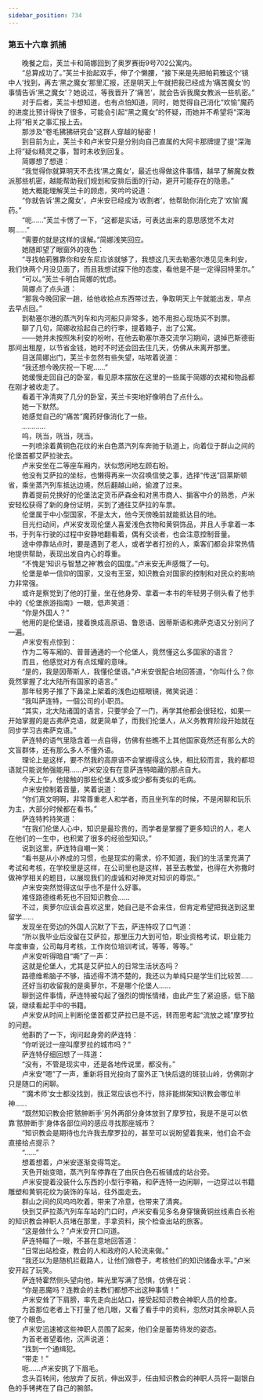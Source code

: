 ```yaml
---
sidebar_position: 734
---
```

### 第五十六章 抓捕  


　　晚餐之后，芙兰卡和简娜回到了奥罗赛街9号702公寓内。  
　　“总算成功了。”芙兰卡抬起双手，伸了个懒腰，“接下来是先把帕莉雅这个‘镜中人’找到，再去‘黑之魔女’那里汇报，还是明天上午就把我已经成为‘痛苦魔女’的事情告诉‘黑之魔女’？她说过，等我晋升了‘痛苦’，就会告诉我魔女教派一些机密。”  
　　对于后者，芙兰卡想知道，也有点怕知道，同时，她觉得自己消化“欢愉”魔药的进度比预计得快了很多，可能会引起“黑之魔女”的怀疑，而她并不希望将“深海上将”相关之事汇报上去。  
　　那涉及“卷毛狒狒研究会”这群人穿越的秘密！  
　　到目前为止，芙兰卡和卢米安只是分别向自己直属的大阿卡那牌提了提“深海上将”疑似精灵之事，暂时未收到回复。  
　　简娜想了想道：  
　　“我觉得你就算明天不去找‘黑之魔女’，最近也得做这件事情，越早了解魔女教派那些机密，越能帮助我们规划和安排后面的行动，避开可能存在的隐患。”  
　　她大概能理解芙兰卡的顾虑，笑吟吟说道：  
　　“你就告诉‘黑之魔女’，卢米安已经成为‘收割者’，他帮助你消化完了‘欢愉’魔药。”  
　　“呃……”芙兰卡愣了一下，“这都是实话，可表达出来的意思感觉不太对啊……”  
　　“需要的就是这样的误解。”简娜浅笑回应。  
　　她随即望了眼窗外的夜色：  
　　“寻找帕莉雅靠你和安东尼应该就够了，我想这几天去勒塞尔港见见朱利安，我们快两个月没见面了，而且我想试探下他的态度，看他是不是一定得回特里尔。”  
　　“可以。”芙兰卡明白简娜的忧虑。  
　　简娜点了点头道：  
　　“那我今晚回家一趟，给他收拾点东西带过去，争取明天上午就能出发，早点去早点回。”  
　　到勒塞尔港的蒸汽列车和内河船只非常多，她不用担心现场买不到票。  
　　聊了几句，简娜收拾起自己的行李，提着箱子，出了公寓。  
　　——她并未按照朱利安的吩咐，在他去勒塞尔港交流学习期间，退掉巴斯德街那间出租屋，以节省金钱，她时不时还会回去住几天，仿佛从未离开那里。  
　　目送简娜出门，芙兰卡忽然有些失望，咕哝着说道：  
　　“我还想今晚庆祝一下呢……”  
　　她缓慢走回自己的卧室，看见原本摆放在这里的一些属于简娜的衣裙和物品都在刚才被收走了。  
　　看着干净清爽了几分的卧室，芙兰卡突地好像明白了点什么。  
　　她一下默然。  
　　她感觉自己的“痛苦”魔药好像消化了一些。  
　　…………  
　　呜，咣当，咣当，咣当。  
　　一列喷涂着黄铜色花纹的米白色蒸汽列车奔驰于轨道上，向着位于群山之间的伦堡首都艾萨拉驶去。  
　　卢米安坐在二等座车厢内，状似悠闲地左顾右盼。  
　　他没有艾萨拉的坐标，也懒得再来一次召唤信使之事，选择“传送”回莱斯顿省，乘坐蒸汽列车抵达边境，然后翻越山岭，偷渡了过来。  
　　靠着提前兑换好的伦堡法定货币萨森金和对黑市商人、掮客中介的熟悉，卢米安轻松获得了新的身份证明，买到了通往艾萨拉的车票。  
　　伦堡属于中小型国家，不是太大，他今天傍晚前就能抵达目的地。  
　　目光扫动间，卢米安发现伦堡人喜爱浅色衣物和黄铜饰品，并且人手拿着一本书，于列车行驶的过程中安静地翻看着，偶有交谈者，也会注意控制音量。  
　　途中停靠站点时，要是遇到了老人，或者学者打扮的人，乘客们都会非常热情地提供帮助，表现出发自内心的尊重。  
　　“不愧是‘知识与智慧之神’教会的国度。”卢米安无声感慨了一句。  
　　伦堡是单一信仰的国家，又没有王室，知识教会对国家的控制和对民众的影响力非常强。  
　　或许是察觉到了他的打量，坐在他身旁、拿着一本书的年轻男子侧头看了他手中的《伦堡旅游指南》一眼，低声笑道：  
　　“你是外国人？”  
　　他用的是伦堡语，接着换成高原语、鲁恩语、因蒂斯语和弗萨克语又分别问了一遍。  
　　卢米安有点惊到：  
　　作为二等车厢的、普普通通的一个伦堡人，竟然懂这么多国家的语言？  
　　而且，他感觉对方有点炫耀的意味。  
　　“是的，我是因蒂斯人，我懂伦堡语。”卢米安很配合地回答道，“你叫什么？你竟然掌握了北大陆所有国家的语言。”  
　　那年轻男子推了下鼻梁上架着的浅色边框眼镜，微笑说道：  
　　“我叫萨连特，一個公司的小职员。  
　　“其实，北大陆诸国的语言，只要学会了一门，再学其他都会很轻松，如果一开始掌握的是古弗萨克语，就更简单了，而我们伦堡人，从义务教育阶段开始就在同步学习古弗萨克语。”  
　　萨连特的语气里隐含着一点自得，仿佛有些瞧不上其他国家竟然还有那么大的文盲群体，还有那么多人不懂外语。  
　　理论上是这样，要不然我的高原语不会掌握得这么快，相比较而言，我的都坦语就只能说勉强能用……卢米安没有在意萨连特暗藏的那点自大。  
　　今天上午，他接触的那些伦堡人或多或少都有类似的毛病。  
　　卢米安控制着音量，笑着说道：  
　　“你们真文明啊，非常尊重老人和学者，而且坐列车的时候，不是闲聊和玩乐为主，大部分时候都在看书。”  
　　萨连特矜持笑道：  
　　“在我们伦堡人心中，知识是最珍贵的，而学者是掌握了更多知识的人，老人在他们的一生中，也积累了很多的经验型知识。”  
　　说到这里，萨连特自嘲一笑：  
　　“看书是从小养成的习惯，也是现实的需求，伱不知道，我们的生活里充满了考试和考核，在学校里是这样，在公司里也是这样，甚至去教堂，也得在大弥撒时做神学相关的题目，以展现我们的虔诚和对神灵对知识的尊崇。”  
　　卢米安突然觉得这似乎也不是什么好事。  
　　难怪路德维希死也不回知识教会……  
　　不过，奥萝尔应该会喜欢这里，她自己是不会来住，但肯定希望把我送到这里留学……  
　　发现坐在旁边的外国人沉默了下去，萨连特叹了口气道：  
　　“所以我毕业后没留在艾萨拉，那里压力大到可怕，职业资格考试，职业能力年度审查，公司每月考核，工作岗位培训考试，等等，等等。”  
　　卢米安听得暗自“嘶”了一声：  
　　这就是伦堡人，尤其是艾萨拉人的日常生活状态吗？  
　　路德维希脑子不够，描述得不清不楚的，我还以为单纯只是学生们比较苦……  
　　还好当初收留我的是奥萝尔，不是哪个伦堡人……  
　　聊到这件事情，萨连特被勾起了强烈的惆怅情绪，由此产生了紧迫感，低下脑袋，继续看起手中的书籍。  
　　卢米安从时间上判断伦堡首都艾萨拉已是不远，转而思考起“流放之城”摩罗拉的问题。  
　　他斟酌了一下，询问起身旁的萨连特：  
　　“你听说过一座叫摩罗拉的城市吗？”  
　　萨连特仔细回想了一阵道：  
　　“没有，不管是现实中，还是各地传说里，都没有。”  
　　卢米安“嗯”了一声，重新将目光投向了窗外正飞快后退的斑驳山岭，仿佛刚才只是随口的闲聊。  
　　“‘魔术师’女士都没找到，我正常应该也不行，除非能绑架知识教会哪位半神……  
　　“既然知识教会把‘脓肿断手’另外两部分身体放到了摩罗拉，我是不是可以依靠‘脓肿断手’身体各部位间的感应寻找那座城市？  
　　“知识教会是期待也允许我去摩罗拉的，甚至可以说盼望着我来，他们会不会直接给点提示？  
　　“……”  
　　想着想着，卢米安逐渐变得笃定。  
　　天色开始变暗，蒸汽列车停靠在了由灰白色石板铺成的站台旁。  
　　卢米安提着没装什么东西的小型行李箱，和萨连特一边闲聊，一边穿过以书籍雕塑和黄铜花纹为装饰的车站，往外面走去。  
　　群山之间的风呜呜吹着，带来了冷意，也带来了清爽。  
　　快到艾萨拉蒸汽列车车站的门口时，卢米安看见多名身穿镶黄铜丝线素白长袍的知识教会神职人员堵在那里，手拿资料，挨个检查出站的旅客。  
　　“这是做什么？”卢米安开口问道。  
　　萨连特瞄了一眼，不甚在意地回答道：  
　　“日常出站检查，教会的人和政府的人轮流来做。”  
　　“我还以为是随机拦截路人，让他们做卷子，考核他们的知识储备水平。”卢米安开起了玩笑。  
　　萨连特霍然侧头望向他，眸光里写满了恐惧，仿佛在说：  
　　“你是恶魔吗？连教会的主教们都想不出这种事情！”  
　　卢米安耸了下肩膀，率先走向出站口，接受起知识教会神职人员的检查。  
　　为首那位老者上下打量了他几眼，又看了看手中的资料，忽然对其余神职人员使了个眼色。  
　　卢米安迅速被这些神职人员围了起来，他们全是蓄势待发的姿态。  
　　为首老者望着他，沉声说道：  
　　“找到一个通缉犯。  
　　“带走！”  
　　呃……卢米安挑了下眉毛。  
　　念头百转间，他放弃了反抗，伸出双手，任由知识教会的神职人员将一副银白色的手铐拷在了自己的腕部。  
